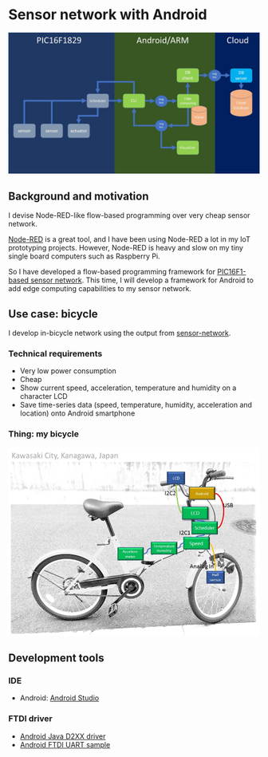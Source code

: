 # Sensor network with Android

![flow-based-programming](./doc/flow_based_programming.jpg)

## Background and motivation

I devise Node-RED-like flow-based programming over very cheap sensor network.

[Node-RED](https://nodered.org/) is a great tool, and I have been using Node-RED a lot in my IoT prototyping projects. However, Node-RED is heavy and slow on my tiny single board computers such as Raspberry Pi.

So I have developed a flow-based programming framework for [PIC16F1-based sensor network](https://github.com/araobp/sensor-network). This time, I will develop a framework for Android to add edge computing capabilities to my sensor network.

## Use case: bicycle

I develop in-bicycle network using the output from [sensor-network](https://github.com/araobp/sensor-network).

### Technical requirements

- Very low power consumption
- Cheap
- Show current speed, acceleration, temperature and humidity on a character LCD
- Save time-series data (speed, temperature, humidity, acceleration and location) onto Android smartphone

### Thing: my bicycle

![network](./doc/network.jpg)

## Development tools

### IDE
- Android: [Android Studio](https://developer.android.com/studio/index.html)

### FTDI driver
- [Android Java D2XX driver](http://www.ftdichip.com/Drivers/D2XX.htm)
- [Android FTDI UART sample](https://github.com/ksksue/Android-FTDI-UART-Sample)
